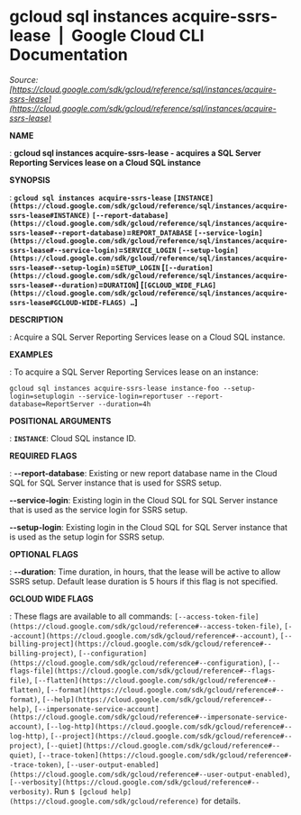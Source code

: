 # gcloud sql instances acquire-ssrs-lease  |  Google Cloud CLI Documentation

*Source: [https://cloud.google.com/sdk/gcloud/reference/sql/instances/acquire-ssrs-lease](https://cloud.google.com/sdk/gcloud/reference/sql/instances/acquire-ssrs-lease)*

**NAME**

: **gcloud sql instances acquire-ssrs-lease - acquires a SQL Server Reporting Services lease on a Cloud SQL instance**

**SYNOPSIS**

: **`gcloud sql instances acquire-ssrs-lease` `[INSTANCE](https://cloud.google.com/sdk/gcloud/reference/sql/instances/acquire-ssrs-lease#INSTANCE)` `[--report-database](https://cloud.google.com/sdk/gcloud/reference/sql/instances/acquire-ssrs-lease#--report-database)`=`REPORT_DATABASE` `[--service-login](https://cloud.google.com/sdk/gcloud/reference/sql/instances/acquire-ssrs-lease#--service-login)`=`SERVICE_LOGIN` `[--setup-login](https://cloud.google.com/sdk/gcloud/reference/sql/instances/acquire-ssrs-lease#--setup-login)`=`SETUP_LOGIN` [`[--duration](https://cloud.google.com/sdk/gcloud/reference/sql/instances/acquire-ssrs-lease#--duration)`=`DURATION`] [`[GCLOUD_WIDE_FLAG](https://cloud.google.com/sdk/gcloud/reference/sql/instances/acquire-ssrs-lease#GCLOUD-WIDE-FLAGS) …`]**

**DESCRIPTION**

: Acquire a SQL Server Reporting Services lease on a Cloud SQL instance.

**EXAMPLES**

: To acquire a SQL Server Reporting Services lease on an instance:

```
gcloud sql instances acquire-ssrs-lease instance-foo --setup-login=setuplogin --service-login=reportuser --report-database=ReportServer --duration=4h
```

**POSITIONAL ARGUMENTS**

: **`INSTANCE`**:
Cloud SQL instance ID.

**REQUIRED FLAGS**

: **--report-database**:
Existing or new report database name in the Cloud SQL for SQL Server instance
that is used for SSRS setup.

**--service-login**:
Existing login in the Cloud SQL for SQL Server instance that is used as the
service login for SSRS setup.

**--setup-login**:
Existing login in the Cloud SQL for SQL Server instance that is used as the
setup login for SSRS setup.

**OPTIONAL FLAGS**

: **--duration**:
Time duration, in hours, that the lease will be active to allow SSRS setup.
Default lease duration is 5 hours if this flag is not specified.

**GCLOUD WIDE FLAGS**

: These flags are available to all commands: `[--access-token-file](https://cloud.google.com/sdk/gcloud/reference#--access-token-file)`,
`[--account](https://cloud.google.com/sdk/gcloud/reference#--account)`, `[--billing-project](https://cloud.google.com/sdk/gcloud/reference#--billing-project)`,
`[--configuration](https://cloud.google.com/sdk/gcloud/reference#--configuration)`,
`[--flags-file](https://cloud.google.com/sdk/gcloud/reference#--flags-file)`,
`[--flatten](https://cloud.google.com/sdk/gcloud/reference#--flatten)`, `[--format](https://cloud.google.com/sdk/gcloud/reference#--format)`, `[--help](https://cloud.google.com/sdk/gcloud/reference#--help)`, `[--impersonate-service-account](https://cloud.google.com/sdk/gcloud/reference#--impersonate-service-account)`,
`[--log-http](https://cloud.google.com/sdk/gcloud/reference#--log-http)`,
`[--project](https://cloud.google.com/sdk/gcloud/reference#--project)`, `[--quiet](https://cloud.google.com/sdk/gcloud/reference#--quiet)`, `[--trace-token](https://cloud.google.com/sdk/gcloud/reference#--trace-token)`, `[--user-output-enabled](https://cloud.google.com/sdk/gcloud/reference#--user-output-enabled)`,
`[--verbosity](https://cloud.google.com/sdk/gcloud/reference#--verbosity)`.
Run `$ [gcloud help](https://cloud.google.com/sdk/gcloud/reference)` for details.